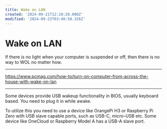 ```yaml
---
title: Wake on LAN
created: '2024-09-21T12:10:28.000Z'
modified: '2024-09-22T03:40:58.326Z'
---
```


# Wake on LAN

If there is no light when your computer is suspended or off, then there is no way to WOL no matter how.

---

https://www.pcmag.com/how-to/turn-on-computer-from-across-the-house-with-wake-on-lan

---

Some devices provide USB wakeup functionality in BIOS, usually keyboard based. You need to plug it in while awake.

To utilize this you need to use a device like OrangePi H3 or Raspberry Pi Zero with USB slave capable ports, such as USB-C, micro-USB etc. Some device like OneCloud or Raspberry Model A has a USB-A slave port.
